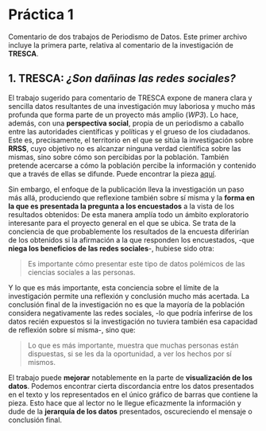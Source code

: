 # Práctica 1
Comentario de dos trabajos de Periodismo de Datos. Este primer archivo incluye la primera parte, relativa al comentario de la investigación de **TRESCA**.
 
## 1. TRESCA: *¿Son dañinas las redes sociales?*
El trabajo sugerido para comentario de TRESCA expone de manera clara y sencilla datos resultantes de una investigación muy laboriosa y mucho más profunda que forma parte de un proyecto más amplio (*WP3*). Lo hace, además, con una **perspectiva social**, propia de un periodismo a caballo entre las autoridades científicas y políticas y el grueso de los ciudadanos. Este es, precisamente, el territorio en el que se sitúa la investigación sobre **RRSS**, cuyo objetivo no es alcanzar ninguna verdad científica sobre las mismas, sino sobre cómo son percibidas por la población. También pretende acercarse a cómo la población percibe la información y contenido que a través de ellas se difunde. Puede encontrar la pieza [aquí](https://trescaproject.eu/2021/10/07/are-social-media-harmful-yes-say-most-europeans-but-its-complicated/).


Sin embargo, el enfoque de la publicación lleva la investigación un paso más allá, produciendo que reflexione también sobre sí misma y la **forma en la que es presentada la pregunta a los encuestados** a la vista de los resultados obtenidos: De esta manera amplía todo un ámbito exploratorio interesante para el proyecto general en el que se ubica. 
Se trata de la conciencia de que probablemente los resultados de la encuesta diferirían de los obtenidos si la afirmación a la que responden los encuestados, -que **niega los beneficios de las redes sociales**-, hubiese sido otra:

> Es importante cómo presentar este tipo de datos polémicos de las ciencias sociales a las personas.

Y lo que es más importante, esta conciencia sobre el límite de la investigación permite una reflexión y conclusión mucho más acertada. La conclusión final de la investigación no es que la mayoría de la población considera negativamente las redes sociales, -lo que podría inferirse de los datos recién expuestos si la investigación no tuviera también esa capacidad de reflexión sobre sí misma-, sino que: 

> Lo que es más importante, muestra que muchas personas están dispuestas, si se les da la oportunidad, a ver los hechos por sí mismos.

El trabajo puede **mejorar** notablemente en la parte de **visualización de los datos**. Podemos encontrar cierta discordancia entre los datos presentados en el texto y los representados en el único gráfico de barras que contiene la pieza. Esto hace que al lector no le llegue eficazmente la información y dude de la **jerarquía de los datos** presentados, oscureciendo el mensaje o conclusión final. 
